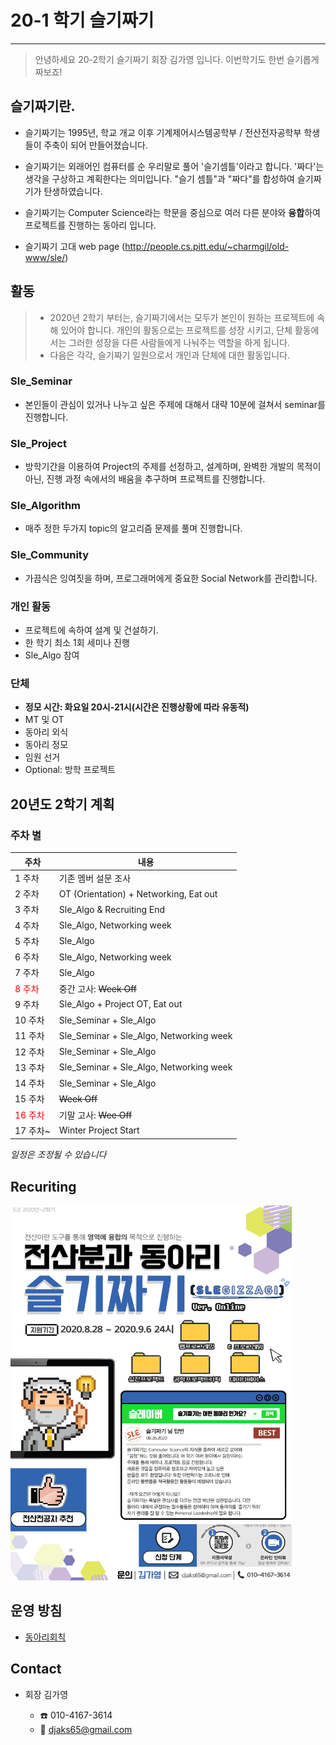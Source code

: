 # 20-1 학기 슬기짜기

---

> 안녕하세요 20-2학기 슬기짜기 회장 김가영 입니다. 이번학기도 한번 슬기롭게 짜보죠!

## 슬기짜기란.

*  슬기짜기는 1995년, 학교 개교 이후 기계제어시스템공학부 / 전산전자공학부 학생들이 주축이 되어 만들어졌습니다.

* 슬기짜기는 외래어인 컴퓨터를 순 우리말로 풀어 '슬기셈틀'이라고 합니다. '짜다'는 생각을 구상하고 계획한다는 의미입니다. "슬기 셈틀"과 "짜다"를 합성하여 슬기짜기가 탄생하였습니다.

* 슬기짜기는 Computer Science라는 학문을 중심으로 여러 다른 분야와  **융합**하여 프로젝트를 진행하는 동아리 입니다.

* 슬기짜기 고대 web page (http://people.cs.pitt.edu/~charmgil/old-www/sle/) 
 
  <!-- 곧 새로운 동아리 로고가 나타납니다. <p>
  <img src="./src/computer-science.png" alt="image-20200229172830325" width = "30%" /></p> -->
  
  

## 활동

> * 2020년 2학기 부터는, 슬기짜기에서는 모두가 본인이 원하는 프로젝트에 속해 있어야 합니다. 개인의 활동으로는 프로젝트를 성장 시키고, 단체 활동에서는 그러한 성장을 다른 사람들에게 나눠주는 역할을 하게 됩니다.
>* 다음은 각각, 슬기짜기 일원으로서 개인과 단체에 대한 활동입니다. 

### Sle_Seminar

* 본인들이 관심이 있거나 나누고 싶은 주제에 대해서 대략 10분에 걸쳐서 seminar를 진행합니다.

### Sle_Project

* 방학기간을 이용하여 Project의 주제를 선정하고, 설계하며, 완벽한 개발의 목적이 아닌, 진행 과정 속에서의 배움을 추구하며 프로젝트를 진행합니다.

### Sle_Algorithm

* 매주 정한 두가지 topic의 알고리즘 문제를 풀며 진행합니다.

### Sle_Community

* 가끔식은 잉여짓을 하며, 프로그래머에게 중요한 Social Network를 관리합니다.


### 개인 활동

* 프로젝트에 속하여 설계 및 건설하기.
* 한 학기 최소 1회 세미나 진행
* Sle_Algo 참여

### 단체

* **정모 시간: 화요일 20시-21시(시간은 진행상황에 따라 유동적)**
* MT 및 OT
* 동아리 외식
* 동아리 정모
* 임원 선거
* Optional: 방학 프로젝트





## 20년도 2학기 계획

### 주차 별

| 주차                               | 내용                                  |
| ----------------------------------| ------------------------------------ |
| 1 주차                             | 기존 멤버 설문 조사                       |
| 2 주차                             | OT (Orientation) + Networking, Eat out|
| 3 주차                             | Sle_Algo & Recruiting End             |
| 4 주차                             | Sle_Algo, Networking week            |
| 5 주차                             | Sle_Algo                             |
| 6 주차                             | Sle_Algo, Networking week            |
| 7 주차                             | Sle_Algo                             |
| <font color = "red">8 주차</font>  | 중간 고사: ~~Week Off~~                |
| 9 주차                             | Sle_Algo + Project OT, Eat out        |
| 10 주차                            | Sle_Seminar + Sle_Algo                |
| 11 주차                            | Sle_Seminar + Sle_Algo, Networking week|
| 12 주차                            | Sle_Seminar + Sle_Algo               |
| 13 주차                            | Sle_Seminar + Sle_Algo, Networking week|
| 14 주차                            | Sle_Seminar + Sle_Algo                |
| 15 주차                            | ~~Week Off~~                         |
| <font color = "red">16 주차</font> | 기말 고사: ~~Wee Off~~               |
| 17 주차~                           | Winter Project Start                 |

*일정은 조정될 수 있습니다*

## Recuriting

<img src="./src/poster20-2.jpg" width="450" height="600">

## 운영 방침

* [동아리회칙](rule.md)

## Contact

* 회장 김가영

  * :phone: 010-4167-3614
  * :email: djaks65@gmail.com
